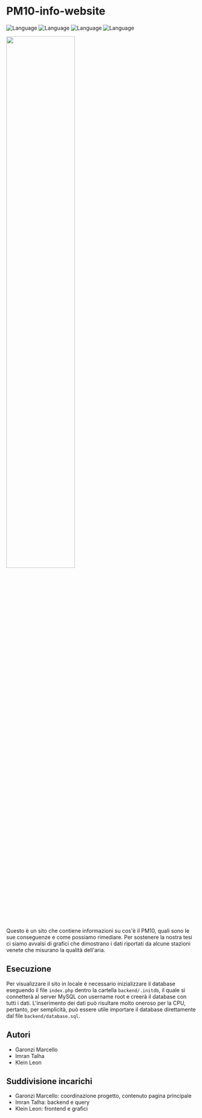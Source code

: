 # PM10-info-website
![Language](https://img.shields.io/badge/Language-php-green?style=flat)
![Language](https://img.shields.io/badge/Language-javascript-green?style=flat)
![Language](https://img.shields.io/badge/Language-html-green?style=flat)
![Language](https://img.shields.io/badge/Language-css-green?style=flat)

<img src="https://github.com/Talhaimran03/PM10-info/assets/101459540/6824f2eb-43b1-42ad-a6e0-46676d5249d8" width="60%"><br>

Questo è un sito che contiene informazioni su cos'è il PM10, quali sono le sue conseguenze e come possiamo rimediare. Per sostenere la nostra tesi ci siamo avvalsi di grafici che dimostrano i dati riportati da alcune stazioni venete che misurano la qualità dell'aria.

## Esecuzione

Per visualizzare il sito in locale è necessario inizializzare il database eseguendo il file `index.php` dentro la cartella `backend/.initdb`, il quale si connetterà al server MySQL con username root e creerà il database con tutti i dati. L'inserimento dei dati può risultare molto oneroso per la CPU, pertanto, per semplicità, può essere utile importare il database direttamente dal file `backend/database.sql`.

## Autori

- Garonzi Marcello
- Imran Talha
- Klein Leon

## Suddivisione incarichi

- Garonzi Marcello: coordinazione progetto, contenuto pagina principale
- Imran Talha: backend e query
- Klein Leon: frontend e grafici
